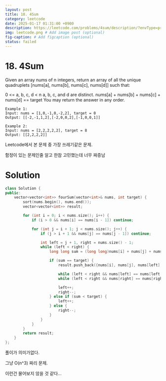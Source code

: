 ```yaml
---
layout: post
title: 18. 4Sum
category: leetcode
date: 2025-01-17 01:31:00 +0900
description: https://leetcode.com/problems/4sum/description/?envType=problem-list-v2&envId=25uoksw3
img: leetcode.png # Add image post (optional)
fig-caption: # Add figcaption (optional)
status: failed
---
```



# 18. 4Sum

Given an array nums of n integers, return an array of all the unique quadruplets [nums[a], nums[b], nums[c], nums[d]] such that:

0 <= a, b, c, d < n
a, b, c, and d are distinct.
nums[a] + nums[b] + nums[c] + nums[d] == target
You may return the answer in any order.

 
```
Example 1:
Input: nums = [1,0,-1,0,-2,2], target = 0
Output: [[-2,-1,1,2],[-2,0,0,2],[-1,0,0,1]]
```

```
Example 2:
Input: nums = [2,2,2,2,2], target = 8
Output: [[2,2,2,2]]
```

Leetcode에서 본 문제 중 가장 쓰레기같은 문제.

함정이 있는 문제인줄 알고 한참 고민했는데 너무 짜증남

# Solution

```cpp
class Solution {
public:
    vector<vector<int>> fourSum(vector<int>& nums, int target) {
        sort(nums.begin(), nums.end());
        vector<vector<int>> result;

        for (int i = 0; i < nums.size(); i++) {
            if (i > 0 && nums[i] == nums[i - 1]) continue;

            for (int j = i + 1; j < nums.size(); j++) {
                if (j > i + 1 && nums[j] == nums[j - 1]) continue;

                int left = j + 1, right = nums.size() - 1;
                while (left < right) {
                    long long sum = (long long)nums[i] + nums[j] + nums[left] + nums[right];

                    if (sum == target) {
                        result.push_back({nums[i], nums[j], nums[left], nums[right]});

                        while (left < right && nums[left] == nums[left + 1]) left++;
                        while (left < right && nums[right] == nums[right - 1]) right--;

                        left++;
                        right--;
                    } else if (sum < target) {
                        left++;
                    } else {
                        right--;
                    }
                }
            }
        }
        return result;
    }
};
```

풀이가 의미가없다.

그냥 O(n^3) 짜리 문제. 

이런건 물어보지 않을 것 같다...